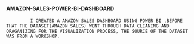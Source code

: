 #### AMAZON-SALES-POWER-BI-DASHBOARD
             I CREATED A AMAZON SALES DASHBOARD USING POWER BI ,BEFORE THAT THE DATASET(AMAZON SALES) WENT THROUGH DATA CLEANING AND ORAGANIZING FOR THE VISUALIZATION PROCESS, THE SOURCE OF THE DATASET WAS FROM A WORKSHOP.

